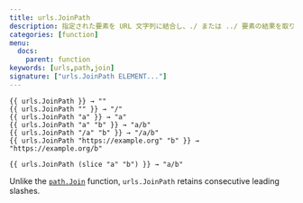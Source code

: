 ```yaml
---
title: urls.JoinPath
description: 指定された要素を URL 文字列に結合し、./ または ../ 要素の結果を取り除きます。 引数リストが空の場合、JoinPath は空の文字列を返します。
categories: [function]
menu:
  docs:
    parent: function
keywords: [urls,path,join]
signature: ["urls.JoinPath ELEMENT..."]
---
```


```go-html-template
{{ urls.JoinPath }} → ""
{{ urls.JoinPath "" }} → "/"
{{ urls.JoinPath "a" }} → "a"
{{ urls.JoinPath "a" "b" }} → "a/b"
{{ urls.JoinPath "/a" "b" }} → "/a/b"
{{ urls.JoinPath "https://example.org" "b" }} → "https://example.org/b"

{{ urls.JoinPath (slice "a" "b") }} → "a/b"
```

Unlike the [`path.Join`] function, `urls.JoinPath` retains consecutive leading slashes.

[`path.Join`]: /functions/path.join/
